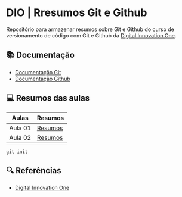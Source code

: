 # DIO | Rresumos Git e Github

Repositório para armazenar resumos sobre Git e Github do curso de versionamento de código com Git e Github da [Digital Innovation One](https://web.dio.me/home).

## 📚 Documentação

- [Documentação Git](https://git-scm.com/docs/git/pt_BR)
- [Documentação Github](https://docs.github.com/pt)

## 💻 Resumos das aulas
| Aulas | Resumos |
|-------|----------|
| Aula 01 | [Resumos]() |
| Aula 02 | [Resumos]() |


```
git init
```

## 🔍 Referências

- [Digital Innovation One](https://web.dio.me/home)